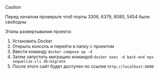 > [!CAUTION]
> Перед началом проверьте чтоб порты 3306, 6379, 8080, 5454 были свободны

Этапы развертывания проекта:

1) Установить Docker
2) Открыть консоль и перейти в папку с проектом
3) Ввести команду `docker-compose up -d`
4) Затем запустить миграцию командой `docker exec -d back-end npx sequelize-cli db:migrate`
5) После этого сайт будет доступен по ссылке `http://localhost:8080`
